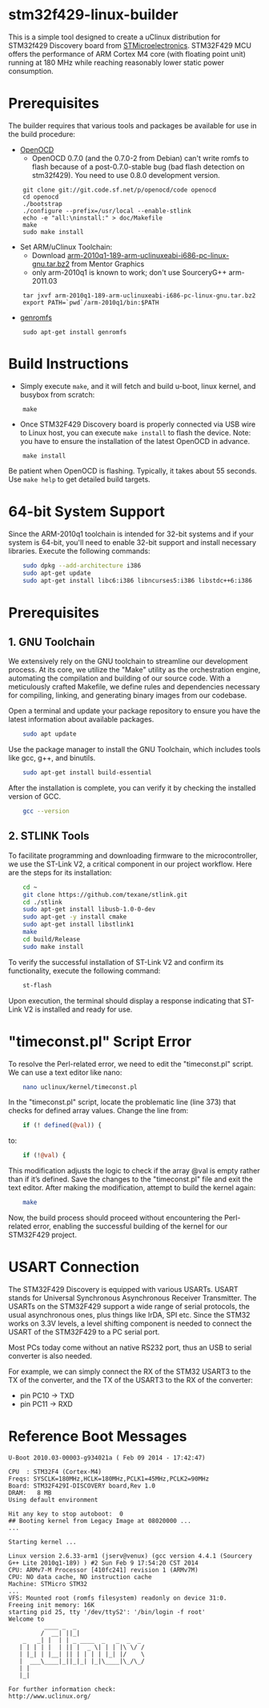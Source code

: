 stm32f429-linux-builder
======================
This is a simple tool designed to create a uClinux distribution for STM32f429
Discovery board from [STMicroelectronics](http://www.st.com/). STM32F429 MCU
offers the performance of ARM Cortex M4 core (with floating point unit) running
at 180 MHz while reaching reasonably lower static power consumption.


Prerequisites
=============
The builder requires that various tools and packages be available for use in
the build procedure:

* [OpenOCD](http://openocd.sourceforge.net/)
  - OpenOCD 0.7.0 (and the 0.7.0-2 from Debian) can't write romfs to flash
    because of a post-0.7.0-stable bug (bad flash detection on stm32f429).
    You need to use 0.8.0 development version.
```
    git clone git://git.code.sf.net/p/openocd/code openocd
    cd openocd
    ./bootstrap
    ./configure --prefix=/usr/local --enable-stlink
    echo -e "all:\ninstall:" > doc/Makefile
    make
    sudo make install
```
* Set ARM/uClinux Toolchain:
  - Download [arm-2010q1-189-arm-uclinuxeabi-i686-pc-linux-gnu.tar.bz2](https://sourcery.mentor.com/public/gnu_toolchain/arm-uclinuxeabi/arm-2010q1-189-arm-uclinuxeabi-i686-pc-linux-gnu.tar.bz2) from Mentor Graphics
  - only arm-2010q1 is known to work; don't use SourceryG++ arm-2011.03
```
    tar jxvf arm-2010q1-189-arm-uclinuxeabi-i686-pc-linux-gnu.tar.bz2
    export PATH=`pwd`/arm-2010q1/bin:$PATH
```
* [genromfs](http://romfs.sourceforge.net/)
```
    sudo apt-get install genromfs
```


Build Instructions
==================
* Simply execute ``make``, and it will fetch and build u-boot, linux kernel, and busybox from scratch:
```
    make
```
* Once STM32F429 Discovery board is properly connected via USB wire to Linux host, you can execute ``make install`` to flash the device. Note: you have to ensure the installation of the latest OpenOCD in advance.
```
    make install
```
Be patient when OpenOCD is flashing. Typically, it takes about 55 seconds.
Use `make help` to get detailed build targets.


# 64-bit System Support
Since the ARM-2010q1 toolchain is intended for 32-bit systems and if your system is 64-bit, you'll need to enable 32-bit support and install necessary libraries. Execute the following commands:
```bash
    sudo dpkg --add-architecture i386
    sudo apt-get update
    sudo apt-get install libc6:i386 libncurses5:i386 libstdc++6:i386
```
# Prerequisites

## 1. GNU Toolchain

We extensively rely on the GNU toolchain to streamline our development process. At its core, we utilize the "Make" utility as the orchestration engine, automating the compilation and building of our source code. With a meticulously crafted Makefile, we define rules and dependencies necessary for compiling, linking, and generating binary images from our codebase.


Open a terminal and update your package repository to ensure you have the latest information about available packages.

```bash
    sudo apt update
```
Use the package manager to install the GNU Toolchain, which includes tools like gcc, g++, and binutils.

```bash
    sudo apt-get install build-essential
```

After the installation is complete, you can verify it by checking the installed version of GCC.

```bash
    gcc --version
```

## 2. STLINK Tools
To facilitate programming and downloading firmware to the microcontroller, we use the ST-Link V2, a critical component in our project workflow. Here are the steps for its installation:

```bash
    cd ~
    git clone https://github.com/texane/stlink.git
    cd ./stlink
    sudo apt-get install libusb-1.0-0-dev
    sudo apt-get -y install cmake
    sudo apt-get install libstlink1
    make
    cd build/Release
    sudo make install
```

To verify the successful installation of ST-Link V2 and confirm its functionality, execute the following command:
```bash
    st-flash
```
Upon execution, the terminal should display a response indicating that ST-Link V2 is installed and ready for use.

# "timeconst.pl" Script Error 
To resolve the Perl-related error, we need to edit the "timeconst.pl" script. We can use a text editor like nano:
```bash
    nano uclinux/kernel/timeconst.pl
```
In the "timeconst.pl" script, locate the problematic line (line 373) that checks for defined array values. Change the line from:
```perl
    if (! defined(@val)) {
```
to:
```perl
    if (!@val) {
```
This modification adjusts the logic to check if the array @val is empty rather than if it’s defined. Save the changes to the "timeconst.pl" file and exit the text editor.
After making the modification, attempt to build the kernel again:
```bash
    make
```
Now, the build process should proceed without encountering the Perl-related error, enabling the successful building of the kernel for our STM32F429 project.

USART Connection
================
The STM32F429 Discovery is equipped with various USARTs. USART stands for
Universal Synchronous Asynchronous Receiver Transmitter. The USARTs on the
STM32F429 support a wide range of serial protocols, the usual asynchronous
ones, plus things like IrDA, SPI etc. Since the STM32 works on 3.3V levels,
a level shifting component is needed to connect the USART of the STM32F429 to
a PC serial port.

Most PCs today come without an native RS232 port, thus an USB to serial
converter is also needed.

For example, we can simply connect the RX of the STM32 USART3 to the TX of
the converter, and the TX of the USART3 to the RX of the converter:
* pin PC10 -> TXD
* pin PC11 -> RXD


Reference Boot Messages
=======================
```
U-Boot 2010.03-00003-g934021a ( Feb 09 2014 - 17:42:47)

CPU  : STM32F4 (Cortex-M4)
Freqs: SYSCLK=180MHz,HCLK=180MHz,PCLK1=45MHz,PCLK2=90MHz
Board: STM32F429I-DISCOVERY board,Rev 1.0
DRAM:   8 MB
Using default environment

Hit any key to stop autoboot:  0 
## Booting kernel from Legacy Image at 08020000 ...
...

Starting kernel ...

Linux version 2.6.33-arm1 (jserv@venux) (gcc version 4.4.1 (Sourcery G++ Lite 2010q1-189) ) #2 Sun Feb 9 17:54:20 CST 2014
CPU: ARMv7-M Processor [410fc241] revision 1 (ARMv7M)
CPU: NO data cache, NO instruction cache
Machine: STMicro STM32
...
VFS: Mounted root (romfs filesystem) readonly on device 31:0.
Freeing init memory: 16K
starting pid 25, tty '/dev/ttyS2': '/bin/login -f root'
Welcome to
          ____ _  _
         /  __| ||_|                 
    _   _| |  | | _ ____  _   _  _  _ 
   | | | | |  | || |  _ \| | | |\ \/ /
   | |_| | |__| || | | | | |_| |/    \
   |  ___\____|_||_|_| |_|\____|\_/\_/
   | |
   |_|

For further information check:
http://www.uclinux.org/
```
